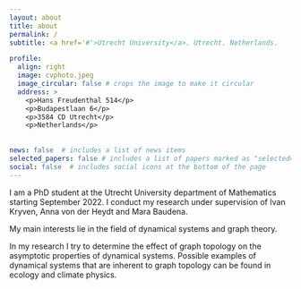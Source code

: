 ```yaml
---
layout: about
title: about
permalink: /
subtitle: <a href='#'>Utrecht University</a>. Utrecht. Netherlands.

profile:
  align: right
  image: cvphoto.jpeg
  image_circular: false # crops the image to make it circular
  address: >
    <p>Hans Freudenthal 514</p>
    <p>Budapestlaan 6</p>
    <p>3584 CD Utrecht</p>
    <p>Netherlands</p>
    
    
news: false  # includes a list of news items
selected_papers: false # includes a list of papers marked as "selected={true}"
social: false  # includes social icons at the bottom of the page
---
```


I am a PhD student at the Utrecht University department of Mathematics starting September 2022. I conduct my research under supervision of Ivan Kryven, Anna von der Heydt and Mara Baudena.

My main interests lie in the field of dynamical systems and graph theory. 

In my research I try to determine the effect of graph topology on the asymptotic properties of dynamical systems. Possible examples of dynamical systems that are inherent to graph topology can be found in ecology and climate physics.
